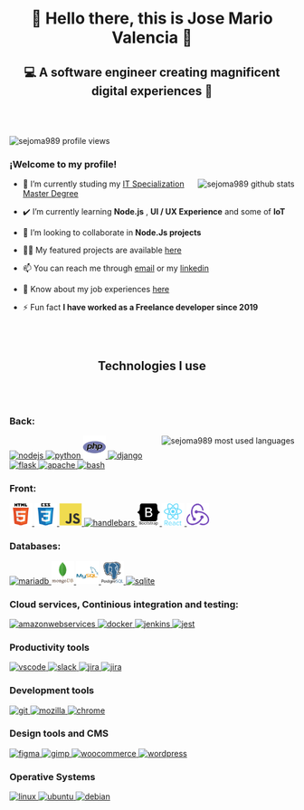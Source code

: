 <!---
sejoma989/sejoma989 is a ✨ special ✨ repository because its `README.md` (this file) appears on your GitHub profile.
You can click the Preview link to take a look at your changes.
--->


<h1 align="center"> 👋 Hello there,  this is Jose Mario Valencia 💪</h1>
<h2 align="center"> 💻 A software engineer creating magnificent digital experiences 📢</h3>

<br><br>
<p><img align="center" src="https://komarev.com/ghpvc/?username=sejoma989&label=Profile%20views&color=0e75b6&style=flat" alt="sejoma989 profile views" /></p>
<h3 align="left">¡Welcome to my profile!</h3>
<p><img align="right" src="https://github-readme-stats.vercel.app/api?username=sejoma989&show_icons=false&locale=en" alt="sejoma989 github stats" />

- 🏫 I’m currently studing my [IT Specialization Master Degree](https://ingenierias.utp.edu.co/especializacion-tics/sin-categoria/perfil-de-formacion/)

- ✔️ I’m currently learning **Node.js** ,  **UI / UX Experience** and some of **IoT**

- 👯 I’m looking to collaborate in **Node.Js projects**

- 👨‍💻 My featured projects are available [here](https://sejoma989.github.io/pages/v1/#trabajos)

- 📫 You can reach me through [email](sejoma989@gmail.com) or my [linkedin](https://www.linkedin.com/in/joselovalencia/)

- 📄 Know about my job experiences [here](https://sejoma989.github.io/pages/v1/#experiencia)

- ⚡ Fun fact **I have worked as a Freelance developer since 2019**</p>

<br><br>

<h2 align="center">Technologies I use</h2>

<br><br>

<h3 align="left">Back:</h3>
<p><img align="right" src="https://github-readme-stats.vercel.app/api/top-langs?username=sejoma989&show_icons=false&locale=en" alt="sejoma989 most used languages" />


<p align="left">
<!-- node --><a href="https://nodejs.org/" target="_blank" rel="noreferrer"> <img src="https://cdn.jsdelivr.net/gh/devicons/devicon/icons/nodejs/nodejs-original.svg" alt="nodejs" width="40" height="40"/> </a>
<!-- python --><a href="https://python.org/" target="_blank" rel="noreferrer"> <img src="https://cdn.jsdelivr.net/gh/devicons/devicon/icons/python/python-original.svg" alt="python" width="40" height="40"/> </a>
<!-- php -->
<a href="https://www.php.net" target="_blank" rel="noreferrer"> <img src="https://raw.githubusercontent.com/devicons/devicon/master/icons/php/php-original.svg" alt="php" width="40" height="40"/> </a>
<!-- django --> <a href="https://www.djangoproject.com/" target="_blank" rel="noreferrer"> <img src="https://cdn.jsdelivr.net/gh/devicons/devicon/icons/django/django-plain-wordmark.svg" alt="django" width="40" height="40"/> </a>
<!-- flask -->
<a href="https://flask.palletsprojects.com/en/2.2.x/" target="_blank" rel="noreferrer"><img src="https://cdn.jsdelivr.net/gh/devicons/devicon/icons/flask/flask-original-wordmark.svg" alt="flask" width="40" height="40"/> </a>
<!-- apache -->
<a href="https://httpd.apache.org/" target="_blank" rel="noreferrer"> <img src="https://cdn.jsdelivr.net/gh/devicons/devicon/icons/apache/apache-line-wordmark.svg" alt="apache" width="40" height="40"/> </a>
<!-- bash -->
<a href="https://www.gnu.org/software/bash/" target="_blank" rel="noreferrer"><img src="https://cdn.jsdelivr.net/gh/devicons/devicon/icons/bash/bash-original.svg" alt="bash" width="40" height="40"/> </a>


<h3 align="left">Front:</h3>
<!-- html5 -->
<a href="https://www.w3.org/html/" target="_blank" rel="noreferrer"> <img src="https://raw.githubusercontent.com/devicons/devicon/master/icons/html5/html5-original-wordmark.svg" alt="html5" width="40" height="40"/> </a> 
<!-- css3 -->
<a href="https://www.w3schools.com/css/" target="_blank" rel="noreferrer"> <img src="https://raw.githubusercontent.com/devicons/devicon/master/icons/css3/css3-original-wordmark.svg" alt="css3" width="40" height="40"/> </a>
<!-- js -->
<a href="https://developer.mozilla.org/en-US/docs/Web/JavaScript" target="_blank" rel="noreferrer"> <img src="https://raw.githubusercontent.com/devicons/devicon/master/icons/javascript/javascript-original.svg" alt="javascript" width="40" height="40"/> </a>
<!-- handlebars -->
<a href="https://handlebarsjs.com/" target="_blank" rel="noreferrer"><img src="https://cdn.jsdelivr.net/gh/devicons/devicon/icons/handlebars/handlebars-original.svg" alt="handlebars" width="40" height="40"/> </a>
<!-- bootstrap -->
<a href="https://getbootstrap.com" target="_blank" rel="noreferrer"> <img src="https://raw.githubusercontent.com/devicons/devicon/master/icons/bootstrap/bootstrap-plain-wordmark.svg" alt="bootstrap" width="40" height="40"/> </a> 
<!-- react -->
<a href="https://reactjs.org/" target="_blank" rel="noreferrer"> <img src="https://raw.githubusercontent.com/devicons/devicon/master/icons/react/react-original-wordmark.svg" alt="react" width="40" height="40"/> </a>
<!-- redux -->
<a href="https://redux.js.org" target="_blank" rel="noreferrer"> <img src="https://raw.githubusercontent.com/devicons/devicon/master/icons/redux/redux-original.svg" alt="redux" width="40" height="40"/> </a>

<h3 align="left">Databases:</h3>
<!-- mariadb -->
<a href="https://mariadb.org/" target="_blank" rel="noreferrer"> <img src="https://www.vectorlogo.zone/logos/mariadb/mariadb-icon.svg" alt="mariadb" width="40" height="40"/> </a> 
<!-- mongodb -->
<a href="https://www.mongodb.com/" target="_blank" rel="noreferrer"> <img src="https://raw.githubusercontent.com/devicons/devicon/master/icons/mongodb/mongodb-original-wordmark.svg" alt="mongodb" width="40" height="40"/> </a> 
<!-- mysql -->
<a href="https://www.mysql.com/" target="_blank" rel="noreferrer"> <img src="https://raw.githubusercontent.com/devicons/devicon/master/icons/mysql/mysql-original-wordmark.svg" alt="mysql" width="40" height="40"/> </a>
<!-- postgresql -->
<a href="https://www.postgresql.org" target="_blank" rel="noreferrer"> <img src="https://raw.githubusercontent.com/devicons/devicon/master/icons/postgresql/postgresql-original-wordmark.svg" alt="postgresql" width="40" height="40"/> </a>
<!-- sqlite -->
<a href="https://www.sqlite.org/" target="_blank" rel="noreferrer"> <img src="https://www.vectorlogo.zone/logos/sqlite/sqlite-icon.svg" alt="sqlite" width="40" height="40"/> </a> 

<h3 align="left">Cloud services, Continious integration and testing:</h3>
<!-- amazonwebservices -->
<a href="https://aws.amazon.com/" target="_blank" rel="noreferrer"> <img src="https://cdn.jsdelivr.net/gh/devicons/devicon/icons/amazonwebservices/amazonwebservices-original-wordmark.svg" alt="amazonwebservices" width="40" height="40"/> </a>
<!-- docker --> 
<a href="https://www.docker.com/" target="_blank" rel="noreferrer"> <img src="https://cdn.jsdelivr.net/gh/devicons/devicon/icons/docker/docker-original.svg" alt="docker" width="40" height="40"/> </a>
<!-- jenkins -->
<a href="https://www.jenkins.io/" target="_blank" rel="noreferrer"><img src="https://cdn.jsdelivr.net/gh/devicons/devicon/icons/jenkins/jenkins-line.svg" alt="jenkins" width="40" height="40"/> </a>
<!-- jest -->
<a href="https://jestjs.io/" target="_blank" rel="noreferrer"><img src="https://cdn.jsdelivr.net/gh/devicons/devicon/icons/jest/jest-plain.svg" alt="jest" width="40" height="40"/> </a>

<h3 align="left">Productivity tools</h3>
<!-- vscode -->
<a href="https://code.visualstudio.com/" target="_blank" rel="noreferrer"><img src="https://cdn.jsdelivr.net/gh/devicons/devicon/icons/vscode/vscode-original.svg" alt="vscode" width="40" height="40"/> </a>
<!-- slack -->
<a href="https://slack.com/" target="_blank" rel="noreferrer"><img src="https://cdn.jsdelivr.net/gh/devicons/devicon/icons/slack/slack-original.svg" alt="slack" width="40" height="40"/> </a>
<!-- jira -->
<a href="https://www.atlassian.com/software/jira" target="_blank" rel="noreferrer"><img src="https://cdn.jsdelivr.net/gh/devicons/devicon/icons/jira/jira-original.svg" alt="jira" width="40" height="40"/> </a>
<!-- trello --> 
<a href="https://trello.com/" target="_blank" rel="noreferrer"> <img src="https://cdn.jsdelivr.net/gh/devicons/devicon/icons/trello/trello-plain.svg" alt="jira" width="40" height="40"/> </a>

<h3 align="left">Development tools</h3>
<!-- git -->
<a href="https://git-scm.com/" target="_blank" rel="noreferrer"> <img src="https://www.vectorlogo.zone/logos/git-scm/git-scm-icon.svg" alt="git" width="40" height="40"/> </a>
<!-- mozilla --> <a href="https://www.mozilla.org/en-US/firefox/developer/" target="_blank" rel="noreferrer"> <img src="https://cdn.jsdelivr.net/gh/devicons/devicon/icons/firefox/firefox-plain.svg" alt="mozilla" width="40" height="40"/> </a>
<!-- chrome --> <a href="https://developer.chrome.com/docs/devtools/" target="_blank" rel="noreferrer"> <img src="https://cdn.jsdelivr.net/gh/devicons/devicon/icons/chrome/chrome-original.svg" alt="chrome" width="40" height="40"/> </a></p>

<h3 align="left">Design tools and CMS</h3>
<!-- figma -->
<a href="https://www.figma.com/" target="_blank" rel="noreferrer"><img src="https://cdn.jsdelivr.net/gh/devicons/devicon/icons/figma/figma-original.svg" alt="figma" width="40" height="40"/> </a>
<!-- gimp -->
<a href="https://www.gimp.org/" target="_blank" rel="noreferrer"><img src="https://cdn.jsdelivr.net/gh/devicons/devicon/icons/gimp/gimp-original.svg" alt="gimp" width="40" height="40"/> </a>
<!-- woocommerce -->
<a href="https://woocommerce.com/" target="_blank" rel="noreferrer"><img src="https://cdn.jsdelivr.net/gh/devicons/devicon/icons/woocommerce/woocommerce-original.svg" alt="woocommerce" width="40" height="40"/> </a>
<!-- wordpress -->
<a href="https://es-co.wordpress.org/" target="_blank" rel="noreferrer"><img src="https://cdn.jsdelivr.net/gh/devicons/devicon/icons/wordpress/wordpress-original.svg" alt="wordpress" width="40" height="40"/> </a>


<h3 align="left">Operative Systems</h3>
<!-- linux -->
<a href="https://www.linux.org/" target="_blank" rel="noreferrer"><img src="https://cdn.jsdelivr.net/gh/devicons/devicon/icons/linux/linux-original.svg" alt="linux" width="40" height="40"/> </a>
<!-- ubuntu -->
<a href=https://ubuntu.com/download" target="_blank" rel="noreferrer"><img src="https://cdn.jsdelivr.net/gh/devicons/devicon/icons/ubuntu/ubuntu-plain.svg" alt="ubuntu" width="40" height="40"/> </a>
<!-- debian -->
<a href="https://www.debian.org/index.es.html" target="_blank" rel="noreferrer"><img src="https://cdn.jsdelivr.net/gh/devicons/devicon/icons/debian/debian-original-wordmark.svg" alt="debian" width="40" height="40"/> </a>

